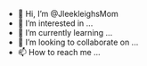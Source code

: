 - 👋 Hi, I’m @JleekleighsMom
- 👀 I’m interested in ...
- 🌱 I’m currently learning ...
- 💞️ I’m looking to collaborate on ...
- 📫 How to reach me ...

<!---
JleekleighsMom/JleekleighsMom is a ✨ special ✨ repository because its `README.md` (this file) appears on your GitHub profile.
You can click the Preview link to take a look at your changes.
--->
